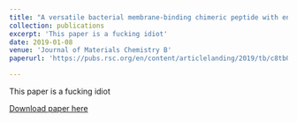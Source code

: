 ```yaml
---
title: "A versatile bacterial membrane-binding chimeric peptide with enhanced photodynamic antimicrobial activity"
collection: publications
excerpt: 'This paper is a fucking idiot'
date: 2019-01-08
venue: 'Journal of Materials Chemistry B'
paperurl: 'https://pubs.rsc.org/en/content/articlelanding/2019/tb/c8tb03094d#!divAbstract'

---
```

This paper is a fucking idiot

[Download paper here](http://qiuyoungwang.github.io/files/BMP_paper.pdf)


